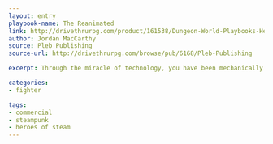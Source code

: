 ```yaml
---
layout: entry
playbook-name: The Reanimated
link: http://drivethrurpg.com/product/161538/Dungeon-World-Playbooks-Heroes-of-Steam-Bundle
author: Jordan MacCarthy
source: Pleb Publishing
source-url: http://drivethrurpg.com/browse/pub/6168/Pleb-Publishing

excerpt: Through the miracle of technology, you have been mechanically resurrected from death.

categories:
- fighter

tags:
- commercial
- steampunk
- heroes of steam
---
```

